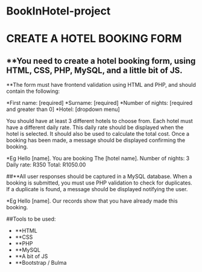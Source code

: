 # BookInHotel-project

# CREATE A HOTEL BOOKING FORM 
## **You need to create a hotel booking form, using HTML, CSS, PHP, MySQL, and a little bit of JS.

**The form must have frontend validation using HTML and PHP, and should contain the following:

*First name: [required]
*Surname: [required]
*Number of nights: [required and greater than 0]
*Hotel: [dropdown menu]

You should have at least 3 different hotels to choose from. Each hotel must have a different daily rate. This daily rate should be displayed when the hotel is selected. It should also be used to calculate the total cost. Once a booking has been made, a message should be displayed confirming the booking.

*Eg
Hello [name]. You are booking The [hotel name].
Number of nights: 3
Daily rate: R350
Total: R1050.00

##**All user responses should be captured in a MySQL database. When a booking is submitted, you must use PHP validation to check for duplicates. If a duplicate is found, a message should be displayed notifying the user.

*Eg
Hello [name]. Our records show that you have already made this booking.

##Tools to be used:

* **HTML
* **CSS
* **PHP
* **MySQL
* **A bit of JS
* **Bootstrap / Bulma





